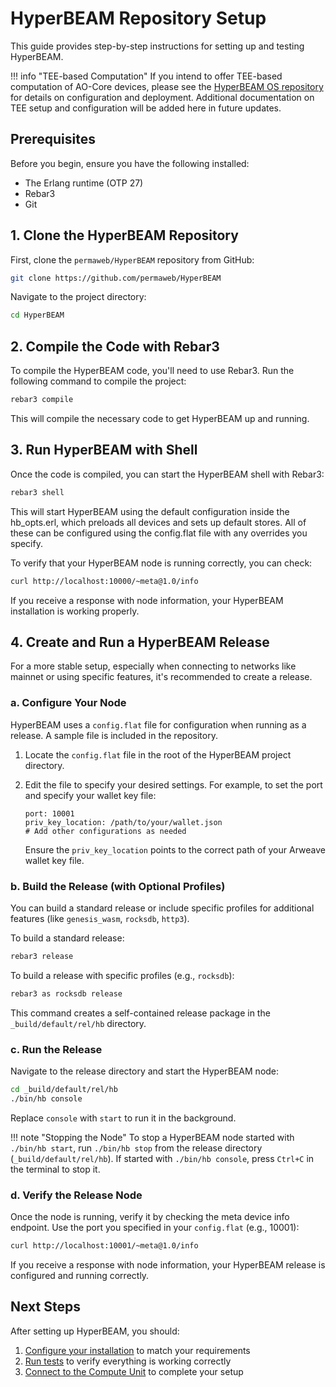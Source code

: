 # **HyperBEAM Repository Setup**

This guide provides step-by-step instructions for setting up and testing HyperBEAM.

!!! info "TEE-based Computation"
    If you intend to offer TEE-based computation of AO-Core devices, please see the [HyperBEAM OS repository](https://github.com/permaweb/hb-os) for details on configuration and deployment. Additional documentation on TEE setup and configuration will be added here in future updates.

## **Prerequisites**

Before you begin, ensure you have the following installed:

- The Erlang runtime (OTP 27)
- Rebar3
- Git

## **1. Clone the HyperBEAM Repository**

First, clone the `permaweb/HyperBEAM` repository from GitHub:

```bash
git clone https://github.com/permaweb/HyperBEAM
```

Navigate to the project directory:

```bash
cd HyperBEAM
```

## **2. Compile the Code with Rebar3**

To compile the HyperBEAM code, you'll need to use Rebar3. Run the following command to compile the project:

```bash
rebar3 compile
```

This will compile the necessary code to get HyperBEAM up and running.

## **3. Run HyperBEAM with Shell**

Once the code is compiled, you can start the HyperBEAM shell with Rebar3:

```bash
rebar3 shell
```

This will start HyperBEAM using the default configuration inside the hb_opts.erl,
which preloads all devices and sets up default stores. All of these can be configured using
the config.flat file with any overrides you specify.

To verify that your HyperBEAM node is running correctly, you can check:

```bash
curl http://localhost:10000/~meta@1.0/info
```
If you receive a response with node information, your HyperBEAM installation is working properly.

## **4. Create and Run a HyperBEAM Release**

For a more stable setup, especially when connecting to networks like mainnet or using specific features, it's recommended to create a release.

### **a. Configure Your Node**

HyperBEAM uses a `config.flat` file for configuration when running as a release. A sample file is included in the repository.

1.  Locate the `config.flat` file in the root of the HyperBEAM project directory.
2.  Edit the file to specify your desired settings. For example, to set the port and specify your wallet key file:

    ```
    port: 10001
    priv_key_location: /path/to/your/wallet.json
    # Add other configurations as needed
    ```
    Ensure the `priv_key_location` points to the correct path of your Arweave wallet key file.

### **b. Build the Release (with Optional Profiles)**

You can build a standard release or include specific profiles for additional features (like `genesis_wasm`, `rocksdb`, `http3`).

To build a standard release:
```bash
rebar3 release
```

To build a release with specific profiles (e.g., `rocksdb`):
```bash
rebar3 as rocksdb release
```

This command creates a self-contained release package in the `_build/default/rel/hb` directory.

### **c. Run the Release**

Navigate to the release directory and start the HyperBEAM node:

```bash
cd _build/default/rel/hb
./bin/hb console
```
Replace `console` with `start` to run it in the background.

!!! note "Stopping the Node"
    To stop a HyperBEAM node started with `./bin/hb start`, run `./bin/hb stop` from the release directory (`_build/default/rel/hb`). If started with `./bin/hb console`, press `Ctrl+C` in the terminal to stop it.

### **d. Verify the Release Node**

Once the node is running, verify it by checking the meta device info endpoint. Use the port you specified in your `config.flat` (e.g., 10001):

```bash
curl http://localhost:10001/~meta@1.0/info
```

If you receive a response with node information, your HyperBEAM release is configured and running correctly.

## **Next Steps**

After setting up HyperBEAM, you should:

1. [Configure your installation](configuration.md) to match your requirements
2. [Run tests](testing.md) to verify everything is working correctly
3. [Connect to the Compute Unit](../compute-unit/setup.md) to complete your setup


